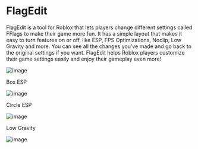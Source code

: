 # FlagEdit
FlagEdit is a tool for Roblox that lets players change different settings called FFlags to make their game more fun. It has a simple layout that makes it easy to turn features on or off, like ESP, FPS Optimizations, Noclip, Low Gravity and more. You can see all the changes you’ve made and go back to the original settings if you want. FlagEdit helps Roblox players customize their game settings easily and enjoy their gameplay even more!

![image](https://github.com/user-attachments/assets/fba03c1c-e007-4e8d-81fa-d479d877aa36)

Box ESP

![image](https://github.com/user-attachments/assets/fba8a46e-91c6-43b3-8938-f7fc821d7665)

Circle ESP

![image](https://github.com/user-attachments/assets/f1ffcddd-d0b7-4950-9143-0a3a0963bfa8)

Low Gravity

![image](https://github.com/user-attachments/assets/a3d2b23b-00b6-4e3d-b6c2-5e9fd07a1f3a)

